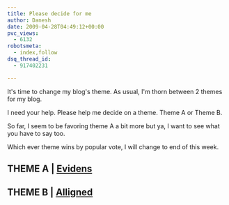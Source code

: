 ```yaml
---
title: Please decide for me
author: Danesh
date: 2009-04-28T04:49:12+00:00
pvc_views:
  - 6132
robotsmeta:
  - index,follow
dsq_thread_id:
  - 917402231

---
```

It's time to change my blog's theme. As usual, I'm thorn between 2 themes for my blog.

I need your help. Please help me decide on a theme. Theme A or Theme B.

So far, I seem to be favoring theme A a bit more but ya, I want to see what you have to say too.

Which ever theme wins by popular vote, I will change to end of this week.

## THEME A | [Evidens][1]

## THEME B | [Alligned][2]

##

 [1]: http://designdisease.com/blog/evidens-wordpress-theme-release/
 [2]: http://www.wppro.org/2009/01/10/aligned-theme-for-wordpress/